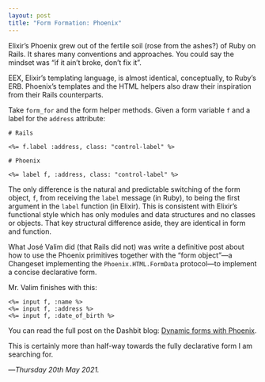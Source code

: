 ```yaml
---
layout: post
title: "Form Formation: Phoenix"
---
```


Elixir’s Phoenix grew out of the fertile soil (rose from the ashes?) of Ruby on Rails. It shares many conventions and approaches. You could say the mindset was “if it ain’t broke, don’t fix it”.

EEX, Elixir’s templating language, is almost identical, conceptually, to Ruby’s ERB. Phoenix’s templates and the HTML helpers also draw their inspiration from their Rails counterparts.

Take `form_for` and the form helper methods. Given a form variable `f` and a label for the `address` attribute:

```
# Rails

<%= f.label :address, class: "control-label" %>

# Phoenix

<%= label f, :address, class: "control-label" %>

```

The only difference is the natural and predictable switching of the form object, `f`, from receiving the `label` message (in Ruby), to being the first argument in the `label` function (in Elixir). This is consistent with Elixir’s functional style which has only modules and data structures and no classes or objects. That key structural difference aside, they are identical in form and function.

What José Valim did (that Rails did not) was write a definitive post about how to use the Phoenix primitives together with the “form object”—a Changeset implementing the `Phoenix.HTML.FormData` protocol—to implement a concise declarative form.

Mr. Valim finishes with this:

```
<%= input f, :name %>
<%= input f, :address %>
<%= input f, :date_of_birth %>
```

You can read the full post on the Dashbit blog: [Dynamic forms with Phoenix][dfp].

This is certainly more than half-way towards the fully declarative form I am searching for.

—*Thursday 20th May 2021.*

[dfp]: https://dashbit.co/blog/dynamic-forms-with-phoenix
